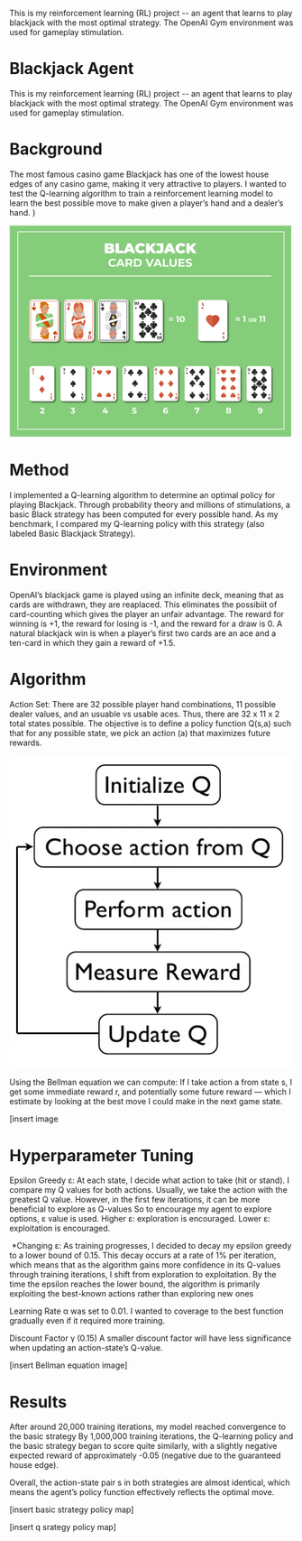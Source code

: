 
This is my reinforcement learning (RL) project -- an agent that learns to play blackjack with the most optimal strategy. The OpenAI Gym environment was used for gameplay stimulation. 

# Blackjack Agent
This is my reinforcement learning (RL) project -- an agent that learns to play blackjack with the most optimal strategy. The OpenAI Gym environment was used for gameplay stimulation.


# Background
The most famous casino game Blackjack has one of the lowest house edges of any casino game, making it very attractive to players. I wanted to test the Q-learning algorithm to train a reinforcement learning model to learn the best possible move to make given a player’s hand and a dealer’s hand.
)

![Card Values Small](./card_values_small.png)

# Method
I implemented a Q-learning algorithm to determine an optimal policy for playing Blackjack. Through probability theory and millions of stimulations, a basic Black strategy has been computed for every possible hand. As my benchmark, I compared my Q-learning policy with this strategy (also labeled Basic Blackjack Strategy).

# Environment
OpenAI’s blackjack game is played using an infinite deck, meaning that as cards are withdrawn, they are reaplaced. This eliminates the possibiit of card-counting which gives the player an unfair advantage. The reward for winning is +1, the reward for losing is -1, and the reward for a draw is 0. A natural blackjack win is when a player’s first two cards are an ace and a ten-card in which they gain a reward of +1.5.

# Algorithm 
Action Set: There are 32 possible player hand combinations, 11 possible dealer values, and an usuable vs usable aces. Thus, there are 32 x 11 x 2 total states possible. 
The objective is to define a policy function Q(s,a) such that for any possible state, we pick an action (a) that  maximizes future rewards.

![Q-learning](./q-learning.png)

Using the Bellman equation we can compute: If I take action a from state s, I get some immediate reward r, and potentially some future reward — which I estimate by looking at the best move I could make in the next game state.

[insert image

# Hyperparameter Tuning
 Epsilon Greedy ε: At each state, I decide what action to take (hit or stand). I compare my Q values for both actions. Usually, we take the action with the greatest Q value. However, in the first few iterations, it can be more beneficial to explore as Q-values  So to encourage my agent to explore options, ε value is used. Higher ε: exploration is encouraged. Lower ε: exploitation is encouraged.

 *Changing ε: As training progresses, I decided to decay my epsilon greedy to a lower bound of 0.15. This decay occurs at a rate of 1% per iteration, which means that as the algorithm gains more confidence in its Q-values through training iterations, I shift from exploration to exploitation. By the time the epsilon reaches the lower bound, the algorithm is primarily exploiting the best-known actions rather than exploring new ones

 Learning Rate α was set to 0.01. I wanted to coverage to the best function gradually even if it required more training. 

Discount Factor γ (0.15) A smaller discount factor  will have less significance when updating an action-state’s Q-value.

[insert Bellman equation image]

# Results

After around 20,000 training iterations, my model reached convergence to the basic strategy 
By 1,000,000 training iterations, the Q-learning policy and the basic strategy began to score quite similarly, with a slightly negative expected reward of approximately -0.05 (negative due to the guaranteed house edge).

Overall, the action-state pair
s in both strategies are almost identical, which means the agent’s policy function effectively reflects the optimal move. 

[insert basic strategy policy map]


[insert q srategy policy map]




